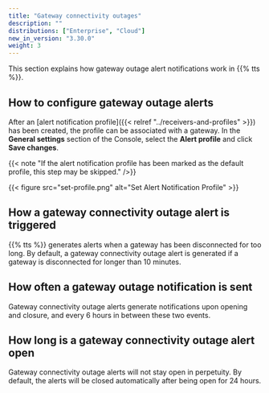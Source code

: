 ```yaml
---
title: "Gateway connectivity outages"
description: ""
distributions: ["Enterprise", "Cloud"]
new_in_version: "3.30.0"
weight: 3
---
```


This section explains how gateway outage alert notifications work in {{% tts %}}.

<!--more-->

## How to configure gateway outage alerts

After an [alert notification profile]({{< relref "../receivers-and-profiles" >}}) has been created, the profile can be associated with a gateway. In the **General settings** section of the Console, select the **Alert profile** and click **Save changes**.

{{< note "If the alert notification profile has been marked as the default profile, this step may be skipped." />}}

{{< figure src="set-profile.png" alt="Set Alert Notification Profile" >}}

## How a gateway connectivity outage alert is triggered

{{% tts %}} generates alerts when a gateway has been disconnected for too long. By default, a gateway connectivity outage alert is generated if a gateway is disconnected for longer than 10 minutes.

## How often a gateway outage notification is sent

Gateway connectivity outage alerts generate notifications upon opening and closure, and every 6 hours in between these two events.

## How long is a gateway connectivity outage alert open

Gateway connectivity outage alerts will not stay open in perpetuity. By default, the alerts will be closed automatically after being open for 24 hours.
